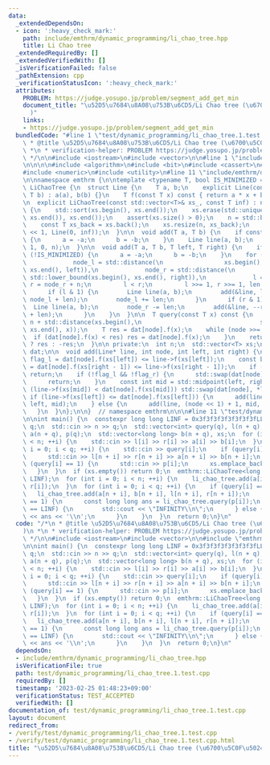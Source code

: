 ```yaml
---
data:
  _extendedDependsOn:
  - icon: ':heavy_check_mark:'
    path: include/emthrm/dynamic_programming/li_chao_tree.hpp
    title: Li Chao tree
  _extendedRequiredBy: []
  _extendedVerifiedWith: []
  _isVerificationFailed: false
  _pathExtension: cpp
  _verificationStatusIcon: ':heavy_check_mark:'
  attributes:
    PROBLEM: https://judge.yosupo.jp/problem/segment_add_get_min
    document_title: "\u52D5\u7684\u8A08\u753B\u6CD5/Li Chao tree (\u6700\u5C0F\u5024\
      )"
    links:
    - https://judge.yosupo.jp/problem/segment_add_get_min
  bundledCode: "#line 1 \"test/dynamic_programming/li_chao_tree.1.test.cpp\"\n/*\n\
    \ * @title \u52D5\u7684\u8A08\u753B\u6CD5/Li Chao tree (\u6700\u5C0F\u5024)\n\
    \ *\n * verification-helper: PROBLEM https://judge.yosupo.jp/problem/segment_add_get_min\n\
    \ */\n\n#include <iostream>\n#include <vector>\n\n#line 1 \"include/emthrm/dynamic_programming/li_chao_tree.hpp\"\
    \n\n\n\n#include <algorithm>\n#include <bit>\n#include <cassert>\n#include <iterator>\n\
    #include <numeric>\n#include <utility>\n#line 11 \"include/emthrm/dynamic_programming/li_chao_tree.hpp\"\
    \n\nnamespace emthrm {\n\ntemplate <typename T, bool IS_MINIMIZED = true>\nstruct\
    \ LiChaoTree {\n  struct Line {\n    T a, b;\n    explicit Line(const T a, const\
    \ T b) : a(a), b(b) {}\n    T f(const T x) const { return a * x + b; }\n  };\n\
    \n  explicit LiChaoTree(const std::vector<T>& xs_, const T inf) : n(1), xs(xs_)\
    \ {\n    std::sort(xs.begin(), xs.end());\n    xs.erase(std::unique(xs.begin(),\
    \ xs.end()), xs.end());\n    assert(xs.size() > 0);\n    n = std::bit_ceil(xs.size());\n\
    \    const T xs_back = xs.back();\n    xs.resize(n, xs_back);\n    dat.assign(n\
    \ << 1, Line(0, inf));\n  }\n\n  void add(T a, T b) {\n    if constexpr (!IS_MINIMIZED)\
    \ {\n      a = -a;\n      b = -b;\n    }\n    Line line(a, b);\n    add(&line,\
    \ 1, 0, n);\n  }\n\n  void add(T a, T b, T left, T right) {\n    if constexpr\
    \ (!IS_MINIMIZED) {\n      a = -a;\n      b = -b;\n    }\n    for (int len = 1,\n\
    \             node_l = std::distance(\n                 xs.begin(), std::lower_bound(xs.begin(),\
    \ xs.end(), left)),\n             node_r = std::distance(\n                 xs.begin(),\
    \ std::lower_bound(xs.begin(), xs.end(), right)),\n             l = node_l + n,\
    \ r = node_r + n;\n         l < r;\n         l >>= 1, r >>= 1, len <<= 1) {\n\
    \      if (l & 1) {\n        Line line(a, b);\n        add(&line, l++, node_l,\
    \ node_l + len);\n        node_l += len;\n      }\n      if (r & 1) {\n      \
    \  Line line(a, b);\n        node_r -= len;\n        add(&line, --r, node_r, node_r\
    \ + len);\n      }\n    }\n  }\n\n  T query(const T x) const {\n    int node =\
    \ n + std::distance(xs.begin(),\n                                 std::lower_bound(xs.begin(),\
    \ xs.end(), x));\n    T res = dat[node].f(x);\n    while (node >>= 1) {\n    \
    \  if (dat[node].f(x) < res) res = dat[node].f(x);\n    }\n    return IS_MINIMIZED\
    \ ? res : -res;\n  }\n\n private:\n  int n;\n  std::vector<T> xs;\n  std::vector<Line>\
    \ dat;\n\n  void add(Line* line, int node, int left, int right) {\n    const bool\
    \ flag_l = dat[node].f(xs[left]) <= line->f(xs[left]);\n    const bool flag_r\
    \ = dat[node].f(xs[right - 1]) <= line->f(xs[right - 1]);\n    if (flag_l && flag_r)\
    \ return;\n    if (!flag_l && !flag_r) {\n      std::swap(dat[node], *line);\n\
    \      return;\n    }\n    const int mid = std::midpoint(left, right);\n    if\
    \ (line->f(xs[mid]) < dat[node].f(xs[mid])) std::swap(dat[node], *line);\n   \
    \ if (line->f(xs[left]) <= dat[node].f(xs[left])) {\n      add(line, node << 1,\
    \ left, mid);\n    } else {\n      add(line, (node << 1) + 1, mid, right);\n \
    \   }\n  }\n};\n\n}  // namespace emthrm\n\n\n#line 11 \"test/dynamic_programming/li_chao_tree.1.test.cpp\"\
    \n\nint main() {\n  constexpr long long LINF = 0x3f3f3f3f3f3f3f3fLL;\n  int n,\
    \ q;\n  std::cin >> n >> q;\n  std::vector<int> query(q), l(n + q), r(n + q),\
    \ a(n + q), p(q);\n  std::vector<long long> b(n + q), xs;\n  for (int i = 0; i\
    \ < n; ++i) {\n    std::cin >> l[i] >> r[i] >> a[i] >> b[i];\n  }\n  for (int\
    \ i = 0; i < q; ++i) {\n    std::cin >> query[i];\n    if (query[i] == 0) {\n\
    \      std::cin >> l[n + i] >> r[n + i] >> a[n + i] >> b[n + i];\n    } else if\
    \ (query[i] == 1) {\n      std::cin >> p[i];\n      xs.emplace_back(p[i]);\n \
    \   }\n  }\n  if (xs.empty()) return 0;\n  emthrm::LiChaoTree<long long> li_chao_tree(xs,\
    \ LINF);\n  for (int i = 0; i < n; ++i) {\n    li_chao_tree.add(a[i], b[i], l[i],\
    \ r[i]);\n  }\n  for (int i = 0; i < q; ++i) {\n    if (query[i] == 0) {\n   \
    \   li_chao_tree.add(a[n + i], b[n + i], l[n + i], r[n + i]);\n    } else if (query[i]\
    \ == 1) {\n      const long long ans = li_chao_tree.query(p[i]);\n      if (ans\
    \ == LINF) {\n        std::cout << \"INFINITY\\n\";\n      } else {\n        std::cout\
    \ << ans << '\\n';\n      }\n    }\n  }\n  return 0;\n}\n"
  code: "/*\n * @title \u52D5\u7684\u8A08\u753B\u6CD5/Li Chao tree (\u6700\u5C0F\u5024\
    )\n *\n * verification-helper: PROBLEM https://judge.yosupo.jp/problem/segment_add_get_min\n\
    \ */\n\n#include <iostream>\n#include <vector>\n\n#include \"emthrm/dynamic_programming/li_chao_tree.hpp\"\
    \n\nint main() {\n  constexpr long long LINF = 0x3f3f3f3f3f3f3f3fLL;\n  int n,\
    \ q;\n  std::cin >> n >> q;\n  std::vector<int> query(q), l(n + q), r(n + q),\
    \ a(n + q), p(q);\n  std::vector<long long> b(n + q), xs;\n  for (int i = 0; i\
    \ < n; ++i) {\n    std::cin >> l[i] >> r[i] >> a[i] >> b[i];\n  }\n  for (int\
    \ i = 0; i < q; ++i) {\n    std::cin >> query[i];\n    if (query[i] == 0) {\n\
    \      std::cin >> l[n + i] >> r[n + i] >> a[n + i] >> b[n + i];\n    } else if\
    \ (query[i] == 1) {\n      std::cin >> p[i];\n      xs.emplace_back(p[i]);\n \
    \   }\n  }\n  if (xs.empty()) return 0;\n  emthrm::LiChaoTree<long long> li_chao_tree(xs,\
    \ LINF);\n  for (int i = 0; i < n; ++i) {\n    li_chao_tree.add(a[i], b[i], l[i],\
    \ r[i]);\n  }\n  for (int i = 0; i < q; ++i) {\n    if (query[i] == 0) {\n   \
    \   li_chao_tree.add(a[n + i], b[n + i], l[n + i], r[n + i]);\n    } else if (query[i]\
    \ == 1) {\n      const long long ans = li_chao_tree.query(p[i]);\n      if (ans\
    \ == LINF) {\n        std::cout << \"INFINITY\\n\";\n      } else {\n        std::cout\
    \ << ans << '\\n';\n      }\n    }\n  }\n  return 0;\n}\n"
  dependsOn:
  - include/emthrm/dynamic_programming/li_chao_tree.hpp
  isVerificationFile: true
  path: test/dynamic_programming/li_chao_tree.1.test.cpp
  requiredBy: []
  timestamp: '2023-02-25 01:48:23+09:00'
  verificationStatus: TEST_ACCEPTED
  verifiedWith: []
documentation_of: test/dynamic_programming/li_chao_tree.1.test.cpp
layout: document
redirect_from:
- /verify/test/dynamic_programming/li_chao_tree.1.test.cpp
- /verify/test/dynamic_programming/li_chao_tree.1.test.cpp.html
title: "\u52D5\u7684\u8A08\u753B\u6CD5/Li Chao tree (\u6700\u5C0F\u5024)"
---
```

